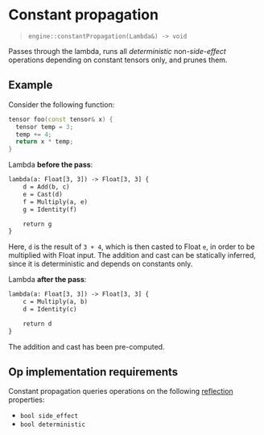 # Constant propagation
> `engine::constantPropagation(Lambda&) -> void`

Passes through the lambda, runs all _deterministic_ non-_side-effect_
operations depending on constant tensors only, and prunes them.

## Example

Consider the following function:

```cpp
tensor foo(const tensor& x) {
  tensor temp = 3;
  temp += 4;
  return x * temp;
}
```

Lambda **before the pass**:

```txt
lambda(a: Float[3, 3]) -> Float[3, 3] {
    d = Add(b, c)
    e = Cast(d)
    f = Multiply(a, e)
    g = Identity(f)

    return g
}
```

Here, `d` is the result of `3 + 4`, which is then casted to Float `e`,
in order to be multiplied with Float input. The addition and cast can
be statically inferred, since it is deterministic and depends on
constants only.

Lambda **after the pass**:

```txt
lambda(a: Float[3, 3]) -> Float[3, 3] {
    c = Multiply(a, b)
    d = Identity(c)

    return d
}
```

The addition and cast has been pre-computed.

## Op implementation requirements

Constant propagation queries operations on the following 
[reflection](engine/op/reflection) properties:

- `bool side_effect`
- `bool deterministic`

